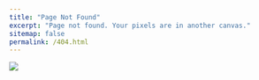 ```yaml
---
title: "Page Not Found"
excerpt: "Page not found. Your pixels are in another canvas."
sitemap: false
permalink: /404.html
---
```


![](https://i.pinimg.com/564x/54/b7/59/54b7594da47ddcc3ed668f39ebd9be87.jpg)